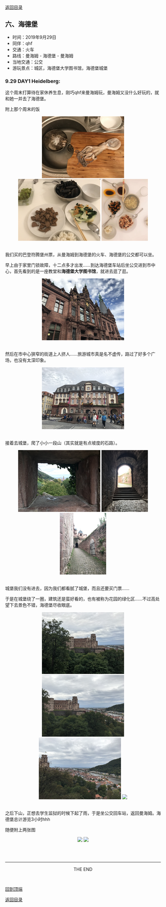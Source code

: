 [返回目录](Preface.md)

## 六、海德堡

- 时间：2019年9月29日
- 同伴：qhf
- 交通：火车
- 路线：曼海姆 - 海德堡 - 曼海姆
- 当地交通：公交
- 游玩景点：城区，海德堡大学图书馆，海德堡城堡

### 9.29 DAY1 Heidelberg: 

这个周末打算待在家休养生息，刚巧qhf来曼海姆玩，曼海姆又没什么好玩的，就和她一并去了海德堡。

附上那个周末的饭

<div align = "center">
    <img src="heidelberg_images/heid1.JPG" height = 200>
    <img src="heidelberg_images/heid2.JPG" height = 200>
    <img src="heidelberg_images/heid3.JPG" height = 200>
</div>
&nbsp;

我们买的巴登符腾堡州票，从曼海姆到海德堡的火车、海德堡的公交都可以坐。

早上由于家里门锁故障，十二点多才出发……到达海德堡车站后坐公交进到市中心，首先看到的是一座教堂和**海德堡大学图书馆**，就进去逛了逛。

<div align = "center">
    <img src="heidelberg_images/heid4.JPG" height = 200>
</div>
&nbsp;

然后在市中心狭窄的街道上人挤人……旅游城市真是名不虚传，路过了好多个广场，也没有太深印象。

<div align = "center">
    <img src="heidelberg_images/heid5.JPG" height = 200>
</div>
&nbsp;

接着去城堡，爬了小小一段山（其实就是有点坡度的石路）。

<div align = "center">
    <img src="heidelberg_images/heid6.JPG" height = 200>
    <img src="heidelberg_images/heid7.JPG" height = 200>
    <img src="heidelberg_images/heid8.JPG" height = 200>
</div>
&nbsp;

城堡我们没有进去，因为我们都看腻了城堡，而且还要买门票……

于是在城堡绕了一圈，建筑还是蛮好看的，也有被称为花园的绿化区……不过高处望下去景色不错，海德堡尽收眼底。

<div align = "center">
    <img src="heidelberg_images/heid9.JPG" height = 200>
    <img src="heidelberg_images/heid10.JPG" height = 200>
    <img src="heidelberg_images/heid11.JPG" height = 200>
    <img src="heidelberg_images/heid12.JPG" height = 200>
</div>
&nbsp;

之后下山，正想去学生监狱的时候下起了雨，于是坐公交回车站，返回曼海姆。海德堡总计游览3小时hhh

随便附上两张图

<div align = "center">
    <img src="heidelberg_images/heid13.JPG" height = 200>
    <img src="heidelberg_images/heid14.JPG" height = 200>
</div>
&nbsp;

&nbsp;

---
<center>THE END</center>

&nbsp;

[回到顶端](#六海德堡)

[返回目录](Preface.md)

